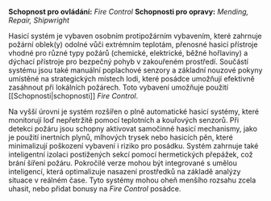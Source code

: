 **Schopnost pro ovládání:** *Fire Control*
**Schopnosti pro opravy:**  *Mending, Repair, Shipwright*

Hasicí systém je vybaven osobním protipožárním vybavením, které zahrnuje požární oblek(y) odolné vůči extrémním teplotám, přenosné hasicí přístroje vhodné pro různé typy požárů (chemické, elektrické, běžné hořlaviny) a dýchací přístroje pro bezpečný pohyb v zakouřeném prostředí. Součástí systému jsou také manuální poplachové senzory a základní nouzové pokyny umístěné na strategických místech lodi, které posádce umožňují efektivně zasáhnout při lokálních požárech. Toto vybavení umožňuje použití [[Schopnosti|schopnosti]] *Fire Control*.

Na vyšší úrovni je systém rozšířen o plně automatické hasicí systémy, které monitorují loď nepřetržitě pomocí teplotních a kouřových senzorů. Při detekci požáru jsou schopny aktivovat samočinné hasicí mechanismy, jako je použití inertních plynů, mlhových trysek nebo hasicích pěn, které minimalizují poškození vybavení i riziko pro posádku. Systém zahrnuje také inteligentní izolaci postižených sekcí pomocí hermetických přepážek, což brání šíření požáru. Pokročilé verze mohou být integrované s umělou inteligencí, která optimalizuje nasazení prostředků na základě analýzy situace v reálném čase. Tyto systémy mohou oheň menšího rozsahu zcela uhasit, nebo přidat bonusy na *Fire Control* posádce. 